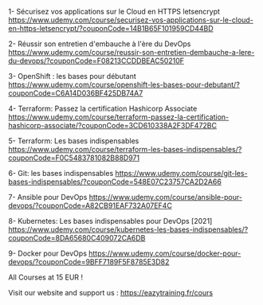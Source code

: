 1- Sécurisez vos applications sur le Cloud en HTTPS letsencrypt
https://www.udemy.com/course/securisez-vos-applications-sur-le-cloud-en-https-letsencrypt/?couponCode=14B1B65F101959CD44BD

2- Réussir son entretien d'embauche à l'ère du DevOps
https://www.udemy.com/course/reussir-son-entretien-dembauche-a-lere-du-devops/?couponCode=F08213CCDDBEAC50210F

3- OpenShift : les bases pour débutant
https://www.udemy.com/course/openshift-les-bases-pour-debutant/?couponCode=C6A14D036BF425DB74A7

4- Terraform: Passez la certification Hashicorp Associate
https://www.udemy.com/course/terraform-passez-la-certification-hashicorp-associate/?couponCode=3CD610338A2F3DF472BC

5- Terraform: Les bases indispensables
https://www.udemy.com/course/terraform-les-bases-indispensables/?couponCode=F0C5483781082B88D971

6- Git: les bases indispensables
https://www.udemy.com/course/git-les-bases-indispensables/?couponCode=548E07C23757CA2D2A66

7- Ansible pour DevOps
https://www.udemy.com/course/ansible-pour-devops/?couponCode=A82CB91EAF732A07EF4C

8- Kubernetes: Les bases indispensables pour DevOps [2021]
https://www.udemy.com/course/kubernetes-les-bases-indispensables/?couponCode=8DA65680C409072CA6DB

9- Docker pour DevOps
https://www.udemy.com/course/docker-pour-devops/?couponCode=9BFF7189F5F8785E3D82

All Courses at 15 EUR !

Visit our website and support us : https://eazytraining.fr/cours
